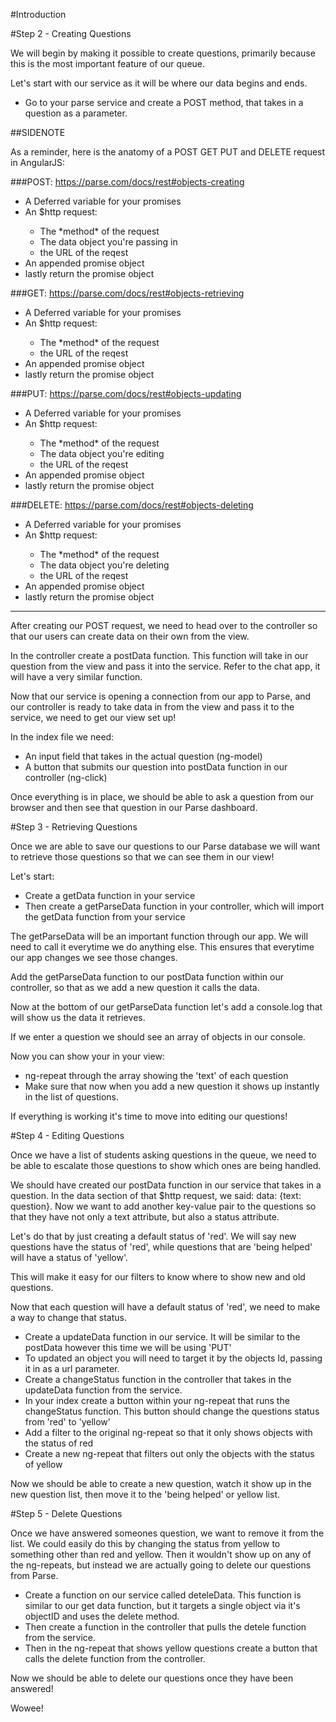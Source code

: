 #Introduction

<!--Today we are going to be building a queue app similar to the one we use during class. Instead of a Firebase backend though, we will be using Parse. 

Sign up for an account at Parse: http://parse.com

Then once logged into Parse, create a new app. After the app is created you will be shown your API keys. Don't leave this page until you have set up your keys. 

Throughout this project, don't hesitate to check out the Parse API documentation. Being able to get answers from someone's documentation is an important skill. 

View it here: https://parse.com/docs/rest

To do that create a file in your js folder called 'defaultHeaders.js'. Then copy your Application id and REST API key into the following code:

````javascript
	var app = angular.module('parseQ');

	app.factory('httpRequestInterceptor', function () {
	  return {
	    request: function (config) {
	      config.headers = {'X-Parse-Application-Id': 'INSERT-YOUR-APPLICATION-ID', 'X-Parse-REST-API-Key': 'INSERT-YOUR-REST-API-KEY'}
	      return config;
	    }
	  };
	});
````


Parse is good because it encourages us to create a RESTful API. We will learn how to make the 4 HTTP requests with AgularJS:

<ul>
	<li>GET - retrieve data</li>
	<li>POST - create data</li>
	<li>PUT - edit data</li>
	<li>DELETE - delete data</li>
</ul>

#Step 1 - Set Up Application

The first thing we need to do is create and link all of our files. The AngularJS CDN is already loaded into the app, no need to look for outside code.

<ul>
	<li>Create MainController.js in the controllers folder and link it in the index</li>
	<li>Create parseService.js in the *services* folder and link it in the index</li>
	<li>Link the main.css file in the index</li>
	<li>Link the app.js file in the index</li>
</ul>

We next want to ensure angular is working correctly, first connect your view and controller: 

<ul>
	<li>Create your angular module and palce it in all of your JavaScript files. remember: var app = angular.module('parseQ', [])</li>
	<li>Place the ng-app into your index</li>
	<li>Create your MainController and place it in your index using ng-controller</li>
</ul>

Then, create a test:

<ul>
	<li>In your MainController create a $scope.test object and give it a value</li>
	<li>Call the $scope.test object in view to ensure it's pulling the value from the controller.</li>
</ul> -->

#Step 2 - Creating Questions

We will begin by making it possible to create questions, primarily because this is the most important feature of our queue. 

Let's start with our service as it will be where our data begins and ends. 

<ul>
	<li>Go to your parse service and create a POST method, that takes in a question as a parameter.</li>
</ul>

##SIDENOTE

As a reminder, here is the anatomy of a POST GET PUT and DELETE request in AngularJS:

###POST: https://parse.com/docs/rest#objects-creating

<ul>
	<li>A Deferred variable for your promises</li>
	<li>An $http request:</li>
	<ul>
		<li>The *method* of the request</li>		
		<li>The data object you're passing in</li>
		<li>the URL of the reqest</li>
	</ul>
	<li>An appended promise object</li>
	<li>lastly return the promise object</li>
</ul>

###GET: https://parse.com/docs/rest#objects-retrieving

<ul>
	<li>A Deferred variable for your promises</li>
	<li>An $http request:</li>
	<ul>
		<li>The *method* of the request</li>		
		<li>the URL of the reqest</li>
	</ul>
	<li>An appended promise object</li>
	<li>lastly return the promise object</li>
</ul>

###PUT: https://parse.com/docs/rest#objects-updating

<ul>
	<li>A Deferred variable for your promises</li>
	<li>An $http request:</li>
	<ul>
		<li>The *method* of the request</li>		
		<li>The data object you're editing</li>
		<li>the URL of the reqest</li>
	</ul>
	<li>An appended promise object</li>
	<li>lastly return the promise object</li>
</ul>

###DELETE: https://parse.com/docs/rest#objects-deleting

<ul>
	<li>A Deferred variable for your promises</li>
	<li>An $http request:</li>
	<ul>
		<li>The *method* of the request</li>		
		<li>The data object you're deleting</li>
		<li>the URL of the reqest</li>
	</ul>
	<li>An appended promise object</li>
	<li>lastly return the promise object</li>
</ul>

<hr>

After creating our POST request, we need to head over to the controller so that our users can create data on their own from the view. 

In the controller create a postData function. This function will take in our question from the view and pass it into the service. Refer to the chat app, it will have a very similar function.

Now that our service is opening a connection from our app to Parse, and our controller is ready to take data in from the view and pass it to the service, we need to get our view set up!

In the index file we need: 

<ul>
	<li>An input field that takes in the actual question (ng-model)</li>
	<li>A button that submits our question into postData function in our controller (ng-click) </li>
</ul>

Once everything is in place, we should be able to ask a question from our browser and then see that question in our Parse dashboard. 

#Step 3 - Retrieving Questions

Once we are able to save our questions to our Parse database we will want to retrieve those questions so that we can see them in our view! 

Let's start:

<ul>
	<li>Create a getData function in your service</li>
	<li>Then create a getParseData function in your controller, which will import the getData function from your service</li>
</ul>

The getParseData will be an important function through our app. We will need to call it everytime we do anything else. This ensures that everytime our app changes we see those changes. 

Add the getParseData function to our postData function within our controller, so that as we add a new question it calls the data.

Now at the bottom of our getParseData function let's add a console.log that will show us the data it retrieves. 

If we enter a question we should see an array of objects in our console. 

Now you can show your in your view:

<ul>
	<li>ng-repeat through the array showing the 'text' of each question</li>
	<li>Make sure that now when you add a new question it shows up instantly in the list of questions.</li>
</ul>

If everything is working it's time to move into editing our questions!

#Step 4 - Editing Questions

Once we have a list of students asking questions in the queue, we need to be able to escalate those questions to show which ones are being handled. 

We should have created our postData function in our service that takes in a question. In the data section of that $http request, we said: data: {text: question}. Now we want to add another key-value pair to the questions so that they have not only a text attribute, but also a status attribute. 

Let's do that by just creating a default status of 'red'. We will say new questions have the status of 'red', while questions that are 'being helped' will have a status of 'yellow'. 

This will make it easy for our filters to know where to show new and old questions.

Now that each question will have a default status of 'red', we need to make a way to change that status. 

<ul>
	<li>Create a updateData function in our service. It will be similar to the postData however this time we will be using 'PUT' </li>
	<li>To updated an object you will need to target it by the objects Id, passing it in as a url parameter.</li>
	<li>Create a changeStatus function in the controller that takes in the updateData function from the service. </li>
	<li>In your index create a button within your ng-repeat that runs the changeStatus function. This button should change the questions status from 'red' to 'yellow'</li>
	<li>Add a filter to the original ng-repeat so that it only shows objects with the status of red</li>
	<li>Create a new ng-repeat that filters out only the objects with the status of yellow</li>
</ul>

Now we should be able to create a new question, watch it show up in the new question list, then move it to the 'being helped' or yellow list.

#Step 5 - Delete Questions

Once we have answered someones question, we want to remove it from the list. We could easily do this by changing the status from yellow to something other than red and yellow. Then it wouldn't show up on any of the ng-repeats, but instead we are actually going to delete our questions from Parse. 

<ul>
	<li>Create a function on our service called deteleData. This function is similar to our get data function, but it targets a single object via it's objectID and uses the delete method.</li>
	<li>Then create a function in the controller that pulls the detele function from the service.</li>
	<li>Then in the ng-repeat that shows yellow questions create a button that calls the delete function from the controller.</li>
</ul>

Now we should be able to delete our questions once they have been answered! 

Wowee!















